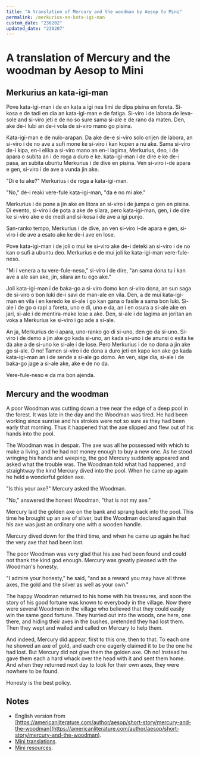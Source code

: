 ```yaml
---
title: "A translation of Mercury and the woodman by Aesop to Mini"
permalink: /merkurius-an-kata-igi-man
custom_date: "230202"
updated_date: "230207"
---
```


# A translation of Mercury and the woodman by Aesop to Mini

## Merkurius an kata-igi-man

Pove kata-igi-man i de en kata a igi nea limi de dipa pisina en foreta. Si-kosa e de tadi en dia an kata-igi-man e de fatiga. Si-viro i de labora de leva-sole and si-viro jeti e de no so sure sama si-ale e de rano da maten. Den, ake de-i lubi an de-i vola de si-viro mano go pisina.

Kata-igi-man e de nulo-arapan. Da ake de-e si-viro solo orijen de labora, an si-viro i de no ave a sufi mone ke si-viro i kan kopen a nu ake. Sama si-viro de-i kipa, en-i elika a si-viro mano an en-i lagima, Merkurius, deo, i de apara o subita an i de roga a duro e ke. kata-igi-man i de dire e ke de-i pasa, an subita ubuntu Merkurius i de dive en pisina. Ven si-viro i-de apara e gen, si-viro i de ave a vunda jin ake.

"Di e tu ake?" Merkurius i de roga a kata-igi-man.

"No," de-i reaki vere-fule kata-igi-man, "da e no mi ake."

Merkurius i de pone a jin ake en litora an si-viro i de jumpa o gen en pisina. Di evento, si-viro i de pota a ake de silara, pero kata-igi-man, gen, i de dire ke si-viro ake e de medi and si-kosa i de ave a igi punjo.

San-ranko tempo, Merkurius i de dive, an ven si-viro i-de apara e gen, si-viro i de ave a esato ake ke de-i ave en lose.

Pove kata-igi-man i de joli o mui ke si-viro ake de-i deteki an si-viro i de no kan o sufi a ubuntu deo. Merkurius e de mui joli ke kata-igi-man vere-fule-neso.

"Mi i venera a tu vere-fule-neso," si-viro i de dire, "an sama dona tu i kan ave a ale san ake, jin, silara an tu ego ake."

Joli kata-igi-man i de baka-go a si-viro domo kon si-viro dona, an sun saga de si-viro o bon luki de-i savi de man-ale en vila. Den, a de mui kata-igi-man en vila i en keredo ke si-ale i go kan gana o fasile a sama bon luki. Si-ale i de go o rapi a foreta, uno e di, uno e da, an i en osura a si-ale ake en jari, si-ale i de mentira-make lose a ake. Den, si-ale i de lagima an jeritan an voka a Merkurius ke si-viro i go ade a si-ale.

An ja, Merkurius de-i apara, uno-ranko go di si-uno, den go da si-uno. Si-viro i de demo a jin ake go kada si-uno, an kada si-uno i de anunsi o esita  ke da ake a de si-uno ke si-ale i de lose. Pero Merkurius i de no dona a jin ake go si-ale. O no! Tamen si-viro i de dona a duro jeti en kapo kon ake go kada kata-igi-man an i de sende a si-ale go domo. An ven, sige dia, si-ale i de baka-go jage a si-ale ake, ake e de no da.

Vere-fule-neso e da ma bon ajenda.

## Mercury and the woodman

A poor Woodman was cutting down a tree near the edge of a deep pool in the forest. It was late in the day and the Woodman was tired. He had been working since sunrise and his strokes were not so sure as they had been early that morning. Thus it happened that the axe slipped and flew out of his hands into the pool.

The Woodman was in despair. The axe was all he possessed with which to make a living, and he had not money enough to buy a new one. As he stood wringing his hands and weeping, the god Mercury suddenly appeared and asked what the trouble was. The Woodman told what had happened, and straightway the kind Mercury dived into the pool. When he came up again he held a wonderful golden axe.

"Is this your axe?" Mercury asked the Woodman.

"No," answered the honest Woodman, "that is not my axe."

Mercury laid the golden axe on the bank and sprang back into the pool. This time he brought up an axe of silver, but the Woodman declared again that his axe was just an ordinary one with a wooden handle.

Mercury dived down for the third time, and when he came up again he had the very axe that had been lost.

The poor Woodman was very glad that his axe had been found and could not thank the kind god enough. Mercury was greatly pleased with the Woodman's honesty.

"I admire your honesty," he said, "and as a reward you may have all three axes, the gold and the silver as well as your own."

The happy Woodman returned to his home with his treasures, and soon the story of his good fortune was known to everybody in the village. Now there were several Woodmen in the village who believed that they could easily win the same good fortune. They hurried out into the woods, one here, one there, and hiding their axes in the bushes, pretended they had lost them. Then they wept and wailed and called on Mercury to help them.

And indeed, Mercury did appear, first to this one, then to that. To each one he showed an axe of gold, and each one eagerly claimed it to be the one he had lost. But Mercury did not give them the golden axe. Oh no! Instead he gave them each a hard whack over the head with it and sent them home. And when they returned next day to look for their own axes, they were nowhere to be found.

Honesty is the best policy.

## Notes

- English version from [https://americanliterature.com/author/aesop/short-story/mercury-and-the-woodman](https://americanliterature.com/author/aesop/short-story/mercury-and-the-woodman).
- [Mini translations](/mini-translations).
- [Mini resources](/mini-resources).
